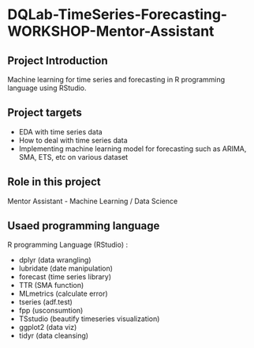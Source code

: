 # DQLab-TimeSeries-Forecasting-WORKSHOP-Mentor-Assistant

## Project Introduction
Machine learning for time series and forecasting in R programming language using RStudio.

## Project targets
- EDA with time series data
- How to deal with time series data
- Implementing machine learning model for forecasting such as ARIMA, SMA, ETS, etc on various dataset

## Role in this project
Mentor Assistant - Machine Learning / Data Science

## Usaed programming language
R programming Language (RStudio) : 
- dplyr (data wrangling)
- lubridate (date manipulation)
- forecast (time series library)
- TTR (SMA function)
- MLmetrics (calculate error)
- tseries (adf.test)
- fpp (usconsumtion)
- TSstudio (beautify timeseries visualization)
- ggplot2 (data viz)
- tidyr (data cleansing)
